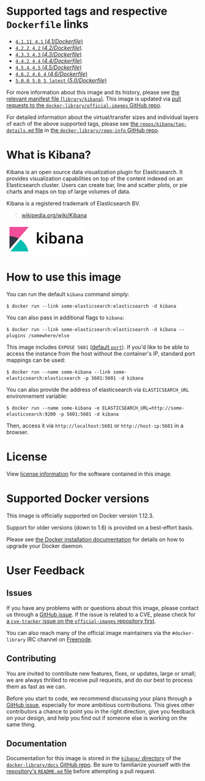 # Supported tags and respective `Dockerfile` links

-	[`4.1.11`, `4.1` (*4.1/Dockerfile*)](https://github.com/docker-library/kibana/blob/7ce21f8aa1e58443c3031fdbdf83a08ce34e49a4/4.1/Dockerfile)
-	[`4.2.2`, `4.2` (*4.2/Dockerfile*)](https://github.com/docker-library/kibana/blob/9fc787378f38bc25616d7118741a74b42402d344/4.2/Dockerfile)
-	[`4.3.3`, `4.3` (*4.3/Dockerfile*)](https://github.com/docker-library/kibana/blob/9fc787378f38bc25616d7118741a74b42402d344/4.3/Dockerfile)
-	[`4.4.2`, `4.4` (*4.4/Dockerfile*)](https://github.com/docker-library/kibana/blob/9fc787378f38bc25616d7118741a74b42402d344/4.4/Dockerfile)
-	[`4.5.4`, `4.5` (*4.5/Dockerfile*)](https://github.com/docker-library/kibana/blob/7ce21f8aa1e58443c3031fdbdf83a08ce34e49a4/4.5/Dockerfile)
-	[`4.6.2`, `4.6`, `4` (*4.6/Dockerfile*)](https://github.com/docker-library/kibana/blob/712060cfe4782cf8c0abdadb641cd038277e8541/4.6/Dockerfile)
-	[`5.0.0`, `5.0`, `5`, `latest` (*5.0/Dockerfile*)](https://github.com/docker-library/kibana/blob/01633e0abe24d669e08bd547e04983e6cd95e551/5.0/Dockerfile)

For more information about this image and its history, please see [the relevant manifest file (`library/kibana`)](https://github.com/docker-library/official-images/blob/master/library/kibana). This image is updated via [pull requests to the `docker-library/official-images` GitHub repo](https://github.com/docker-library/official-images/pulls?q=label%3Alibrary%2Fkibana).

For detailed information about the virtual/transfer sizes and individual layers of each of the above supported tags, please see [the `repos/kibana/tag-details.md` file](https://github.com/docker-library/repo-info/blob/master/repos/kibana/tag-details.md) in [the `docker-library/repo-info` GitHub repo](https://github.com/docker-library/repo-info).

# What is Kibana?

Kibana is an open source data visualization plugin for Elasticsearch. It provides visualization capabilities on top of the content indexed on an Elasticsearch cluster. Users can create bar, line and scatter plots, or pie charts and maps on top of large volumes of data.

Kibana is a registered trademark of Elasticsearch BV.

> [wikipedia.org/wiki/Kibana](https://en.wikipedia.org/wiki/Kibana)

![logo](https://raw.githubusercontent.com/docker-library/docs/8965672c23522a2196bba6a431a8746c10116304/kibana/logo.png)

# How to use this image

You can run the default `kibana` command simply:

```console
$ docker run --link some-elasticsearch:elasticsearch -d kibana
```

You can also pass in additional flags to `kibana`:

```console
$ docker run --link some-elasticsearch:elasticsearch -d kibana --plugins /somewhere/else
```

This image includes `EXPOSE 5601` ([default `port`](https://www.elastic.co/guide/en/kibana/current/_setting_kibana_server_properties.html)). If you'd like to be able to access the instance from the host without the container's IP, standard port mappings can be used:

```console
$ docker run --name some-kibana --link some-elasticsearch:elasticsearch -p 5601:5601 -d kibana
```

You can also provide the address of elasticsearch via `ELASTICSEARCH_URL` environnement variable:

```console
$ docker run --name some-kibana -e ELASTICSEARCH_URL=http://some-elasticsearch:9200 -p 5601:5601 -d kibana
```

Then, access it via `http://localhost:5601` or `http://host-ip:5601` in a browser.

# License

View [license information](https://github.com/elastic/kibana/blob/4557a6fc0ba08c5e7ac813a180179e5e2631c90a/LICENSE.md) for the software contained in this image.

# Supported Docker versions

This image is officially supported on Docker version 1.12.3.

Support for older versions (down to 1.6) is provided on a best-effort basis.

Please see [the Docker installation documentation](https://docs.docker.com/installation/) for details on how to upgrade your Docker daemon.

# User Feedback

## Issues

If you have any problems with or questions about this image, please contact us through a [GitHub issue](https://github.com/docker-library/kibana/issues). If the issue is related to a CVE, please check for [a `cve-tracker` issue on the `official-images` repository first](https://github.com/docker-library/official-images/issues?q=label%3Acve-tracker).

You can also reach many of the official image maintainers via the `#docker-library` IRC channel on [Freenode](https://freenode.net).

## Contributing

You are invited to contribute new features, fixes, or updates, large or small; we are always thrilled to receive pull requests, and do our best to process them as fast as we can.

Before you start to code, we recommend discussing your plans through a [GitHub issue](https://github.com/docker-library/kibana/issues), especially for more ambitious contributions. This gives other contributors a chance to point you in the right direction, give you feedback on your design, and help you find out if someone else is working on the same thing.

## Documentation

Documentation for this image is stored in the [`kibana/` directory](https://github.com/docker-library/docs/tree/master/kibana) of the [`docker-library/docs` GitHub repo](https://github.com/docker-library/docs). Be sure to familiarize yourself with the [repository's `README.md` file](https://github.com/docker-library/docs/blob/master/README.md) before attempting a pull request.
